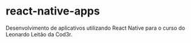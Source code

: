 # react-native-apps
Desenvolvimento de aplicativos utilizando React Native para o curso do Leonardo Leitão da Cod3r.
